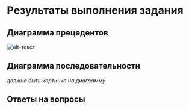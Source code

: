# Результаты выполнения задания

## Диаграмма прецедентов

![alt-текст](http://example.com/image.jpg "Необязательный титул")

## Диаграмма последовательности

_должна быть картинка на диаграмму_

## Ответы на вопросы
